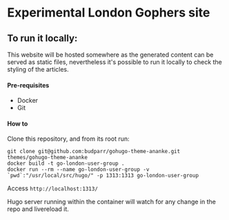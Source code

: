 # Experimental London Gophers site

## To run it locally:
This website will be hosted somewhere as the generated content can be served as static files, nevertheless it's possible to run it locally to check the styling of the articles.

#### Pre-requisites
- Docker
- Git

#### How to
Clone this repository, and from its root run:
```
git clone git@github.com:budparr/gohugo-theme-ananke.git themes/gohugo-theme-ananke
docker build -t go-london-user-group .
docker run --rm --name go-london-user-group -v `pwd`:"/usr/local/src/hugo/" -p 1313:1313 go-london-user-group
```

Access `http://localhost:1313/`

Hugo server running within the container will watch for any change in the repo and livereload it.